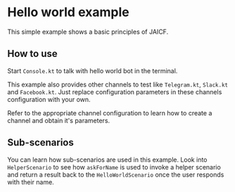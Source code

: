 # Hello world example

This simple example shows a basic principles of JAICF.

## How to use

Start `Console.kt` to talk with hello world bot in the terminal.

This example also provides other channels to test like `Telegram.kt`, `Slack.kt` and `Facebook.kt`.
Just replace configuration parameters in these channels configuration with your own.

Refer to the appropriate channel configuration to learn how to create a channel and obtain it's parameters.

## Sub-scenarios

You can learn how sub-scenarios are used in this example.
Look into `HelperScenario` to see how `askForName` is used to invoke a helper scenario and return a result back to the `HelloWorldScenario` once the user responds with their name.